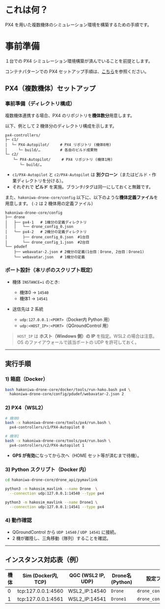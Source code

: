 # これは何？

PX4 を用いた複数機体のシミュレーション環境を構築するための手順です。

# 事前準備

１台での PX4 シミュレーション環境構築が済んでいることを前提とします。

コンテナパターンでの PX4 セットアップ手順は、[こちら](/docs/getting_started/container.md)を参照ください。

## PX4（複数機体）セットアップ

### 事前準備（ディレクトリ構成）

複数機体連携する場合、PX4 のリポジトリを**機体数分**用意します。

以下、例として 2 機体分のディレクトリ構成を示します。

```tree
px4-controllers/
├─ c1/
│  └─ PX4-Autopilot/     # PX4 リポジトリ (機体0用)
│     └─ build/…         # 各自のビルド成果物
└─ c2/
　  └─ PX4-Autopilot/     # PX4 リポジトリ (機体1用)
　     └─ build/…
```

* `c1/PX4-Autopilot` と `c2/PX4-Autopilot` は **別クローン**（またはビルド・作業ディレクトリを分ける）。
* それぞれで **ビルド** を実施。ブランチ/タグは同一にしておくと無難です。

また、`hakoniwa-drone-core/config` 以下に、以下のような**機体定義ファイル**を用意します。
(`-2` は 2 機体用の定義ファイル）

```tree
hakoniwa-drone-core/config
├── drone
│   ├── px4-1   # 1機分の定義ディレクトリ
│   │   └── drone_config_0.json
│   └── px4-2   # 2機分の定義ディレクトリ
│       ├── drone_config_0.json  #1台目
│       └── drone_config_1.json  #2台目
└── pdudef
    ├── webavatar-2.json # 2機分の定義(1台目：Drone, 2台目：Drone1)
    └── webavatar.json   # 1機分の定義
```

### ポート設計（本リポのスクリプト既定）

* 機体 `INSTANCE=i` のとき:

  * 機体0 → `14540`
  * 機体1 → `14541`

* 送信先は 2 系統

  * `udp:127.0.0.1:<PORT>`（Docker内 Python 用）
  * `udp:<HOST_IP>:<PORT>`（QGroundControl 用）

> `HOST_IP` は **ホスト（Windows 側）の IP** を指定。WSL2 の場合は注意。
> OS のファイアウォールで該当ポートの UDP を許可しておく。

---

## 実行手順

### 1) 箱庭（Docker）

```bash
bash hakoniwa-drone-core/docker/tools/run-hako.bash px4 \
  hakoniwa-drone-core/config/pdudef/webavatar-2.json 2
```

### 2) PX4（WSL2）

```bash
# 機体0
bash -x hakoniwa-drone-core/tools/px4/run.bash \
  px4-controllers/c1/PX4-Autopilot 0

# 機体1
bash -x hakoniwa-drone-core/tools/px4/run.bash \
  px4-controllers/c2/PX4-Autopilot 1
```

* **GPS が有効**になってから次へ（HOME セット等が済むまで待機）。

### 3) Python スクリプト（Docker 内）

```bash
cd hakoniwa-drone-core/drone_api/pymavlink

python3 -m hakosim_mavlink --name Drone  \
  --connection udp:127.0.0.1:14540 --type px4

python3 -m hakosim_mavlink --name Drone1 \
  --connection udp:127.0.0.1:14541 --type px4
```

### 4) 動作確認

* QGroundControl から `UDP 14540` / `UDP 14541` に接続。
* 2 機が離陸し、三角移動（隊列）することを確認。

---

## インスタンス対応表（例）

| 機体 | Sim (Docker内, TCP) | QGC (WSL2 IP, UDP) | Drone名 (Python) | 設定ファイル                |
| -- | --------------------- | ------------------ | --------------- | --------------------- |
| 0  | tcp:127.0.0.1:4560    | WSL2\_IP:14540     | `Drone`         | `drone_config_0.json` |
| 1  | tcp:127.0.0.1:4561    | WSL2\_IP:14541     | `Drone1`        | `drone_config_1.json` |

